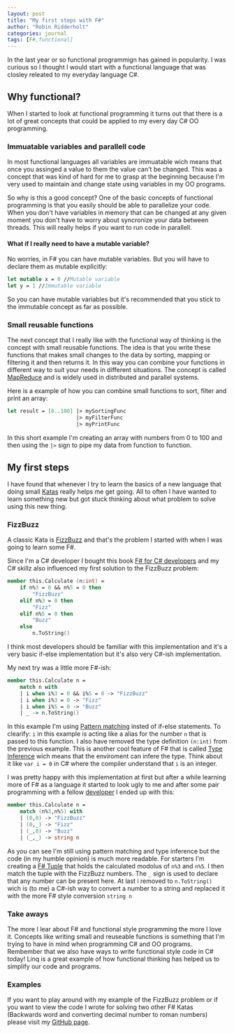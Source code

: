 ```yaml
---
layout: post
title: "My first steps with F#"
author: "Robin Ridderholt"
categories: journal
tags: [F#,functional]
---
```


In the last year or so functional programmign has gained in popularity. I was curious so I thought I would start with a functional language that was closley releated to my everyday language C#.

## Why functional?
When I started to look at functional programming it turns out that there is a lot of great concepts that could be applied to my every day C# OO programming. 

### Immuatable variables and parallell code
In most functional languages all variables are immuatable wich means that once you assinged a value to them the value can't be changed. This was a concept that was kind of hard for me to grasp at the beginning because I'm very used to maintain and change state using variables in my OO programs.

So why is this a good concept? One of the basic concepts of functional programming is that you easily should be able to parallelize your code. When you don't have variables in memory that can be changed at any given moment you don't have to worry about syncronize your data between threads. This will really helps if you want to run code in parallell.

#### What if I really need to have a mutable variable?
No worries, in F# you can have mutable variables. But you will have to declare them as mutable explicitly:
```fsharp
let mutable x = 0 //Mutable variable
let y = 1 //Immutable variable
```
So you can have mutable variables but it's recommended that you stick to the immutable concept as far as possible.

### Small reusable functions
The next concept that I really like with the functional way of thinking is the concept with small reusable functions. The idea is that you write these functions that makes small changes to the data by sorting, mapping or filtering it and then returns it. In this way you can combine your functions in different way to suit your needs in different situations. The concept is called [MapReduce](http://en.wikipedia.org/wiki/MapReduce) and is widely used in distributed and parallel systems.

Here is a example of how you can combine small functions to sort, filter and print an array:
```fsharp
let result = [0..100] |> mySortingFunc 
                      |> myFilterFunc 
                      |> myPrintFunc
```
In this short example I'm creating an array with numbers from 0 to 100 and then using the <code>|></code> sign to pipe my data from function to function.

## My first steps
I have found that whenever I try to learn the basics of a new language that doing small [Katas](http://en.wikipedia.org/wiki/Kata_(programming)) really helps me get going. All to often I have wanted to learn something new but got stuck thinking about what problem to solve using this new thing.

### FizzBuzz
A classic Kata is [FizzBuzz](http://en.wikipedia.org/wiki/FizzBuzz) and that's the problem I started with when I was going to learn some F#.

Since I'm a C# developer I bought this book [F# for C# developers](http://shop.oreilly.com/product/0790145366641.do) and my C# skillz also influenced my first solution to the FizzBuzz problem:
```fsharp
member this.Calculate (n:int) =  
    if n%3 = 0 && n%5 = 0 then
        "FizzBuzz"
    elif n%3 = 0 then
        "Fizz"
    elif n%5 = 0 then
        "Buzz"
    else
        n.ToString()
```
I think most developers should be familiar with this implementation and it's a very basic if-else implementation but it's also very C#-ish implementation.

My next try was a little more F#-ish:
```fsharp
member this.Calculate n =
    match n with
    | i when i%3 = 0 && i%5 = 0 -> "FizzBuzz"
    | i when i%3 = 0 -> "Fizz"
    | i when i%5 = 0 -> "Buzz"
    | _ -> n.ToString()
```
In this example I'm using [Pattern matching](http://en.wikipedia.org/wiki/Pattern_matching) insted of if-else statements. To clearify: `i` in this example is acting like a alias for the number `n` that is passed to this function. I also have removed the type definition `(n:int)` from the previous example. This is another cool feature of F# that is called [Type Inference](http://msdn.microsoft.com/en-us/library/dd233180.aspx) wich means that the enviroment can infere the type. Think about it like `var i = 0` in C# where the compiler understand that `i` is an integer. 

I was pretty happy with this implementation at first but after a while learning more of F# as a language it started to look ugly to me and after some pair programming with a fellow [developer](https://github.com/lette) I ended up with this:
```fsharp
member this.Calculate n = 
    match (n%3,n%5) with
    | (0,0) -> "FizzBuzz"
    | (0,_) -> "Fizz"
    | (_,0) -> "Buzz"
    | (_,_) -> string n
```
As you can see I'm still using pattern matching and type inference but the code (in my humble opinion) is much more readable. For starters I'm creating a [F# Tuple](http://msdn.microsoft.com/en-us/library/dd233200.aspx) that holds the calculated modolus of <code>n%3</code> and <code>n%5</code>. I then  match the tuple with the FizzBuzz numbers. The <code>_</code> sign is used to declare that any number can be present here. At last i removed to <code>n.ToString()</code> wich is (to me) a C#-ish way to convert a number to a string and replaced it with the more F# style conversion <code>string n</code>

### Take aways
The more I lear about F# and functional style programming the more I love it. Concepts like writing small and reuseable functions is something that I'm trying to have in mind when programming C# and OO programs. Rembember that we also have ways to write functional style code in C# today! Linq is a great example of how functional thinking has helped us to simplify our code and programs. 

### Examples
If you want to play around with my example of the FizzBuzz problem or if you want to view the code I wrote for solving two other F# Katas (Backwards word and converting decimal number to roman numbers) please visit my [GitHub page](https://github.com/robinridderholt/F--Katas).


